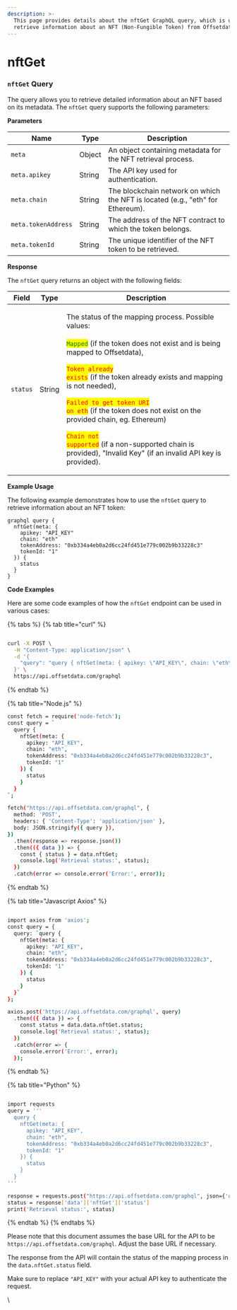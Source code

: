 ```yaml
---
description: >-
  This page provides details about the nftGet GraphQL query, which is used to
  retrieve information about an NFT (Non-Fungible Token) from Offsetdata.
---
```


# nftGet

### `nftGet` Query

The query allows you to retrieve detailed information about an NFT based on its metadata. The `nftGet` query supports the following parameters:

**Parameters**

| Name                | Type   | Description                                                                    |
| ------------------- | ------ | ------------------------------------------------------------------------------ |
| `meta`              | Object | An object containing metadata for the NFT retrieval process.                   |
| `meta.apikey`       | String | The API key used for authentication.                                           |
| `meta.chain`        | String | The blockchain network on which the NFT is located (e.g., "eth" for Ethereum). |
| `meta.tokenAddress` | String | The address of the NFT contract to which the token belongs.                    |
| `meta.tokenId`      | String | The unique identifier of the NFT token to be retrieved.                        |

**Response**

The `nftGet` query returns an object with the following fields:

| Field          | Type   | Description                                                                                                                                                                                                                                                                                                                                                                                                                                                                                                                                                                                                                                        |
| -------------- | ------ | -------------------------------------------------------------------------------------------------------------------------------------------------------------------------------------------------------------------------------------------------------------------------------------------------------------------------------------------------------------------------------------------------------------------------------------------------------------------------------------------------------------------------------------------------------------------------------------------------------------------------------------------------- |
| `status`       | String | <p>The status of the mapping process. Possible values:<br><br><mark style="color:green;"><code>Mapped</code></mark> (if the token does not exist and is being mapped to Offsetdata),<br><br><mark style="color:red;"><code>Token already exists</code></mark> (if the token already exists and mapping is not needed),<br><br><mark style="color:red;"><code>Failed to get token URI on eth</code></mark> (if the token does not exist on the provided chain, eg. Ethereum)<br><br><mark style="color:red;"><code>Chain not supported</code></mark> (if a non-supported chain is provided), "Invalid Key" (if an invalid API key is provided).</p> |

**Example Usage**

The following example demonstrates how to use the `nftGet` query to retrieve information about an NFT token:

```
graphql query {
  nftGet(meta: {
    apikey: "API_KEY"
    chain: "eth"
    tokenAddress: "0xb334a4eb0a2d6cc24fd451e779c002b9b33228c3"
    tokenId: "1"
  }) {
    status
  }
}

```

**Code Examples**

Here are some code examples of how the `nftGet` endpoint can be used in various cases:




{% tabs %}
{% tab title="curl" %}
```bash

curl -X POST \
  -H "Content-Type: application/json" \
  -d '{
    "query": "query { nftGet(meta: { apikey: \"API_KEY\", chain: \"eth\", tokenAddress: \"0xb334a4eb0a2d6cc24fd451e779c002b9b33228c3\", tokenId: \"1\" }) { status } }"
  }' \
  https://api.offsetdata.com/graphql


```
{% endtab %}

{% tab title="Node.js" %}
```bash
const fetch = require('node-fetch');
const query = `
  query {
    nftGet(meta: {
      apikey: "API_KEY",
      chain: "eth",
      tokenAddress: "0xb334a4eb0a2d6cc24fd451e779c002b9b33228c3",
      tokenId: "1"
    }) {
      status
    }
  }
`;

fetch("https://api.offsetdata.com/graphql", {
  method: 'POST',
  headers: { 'Content-Type': 'application/json' },
  body: JSON.stringify({ query }),
})
  .then(response => response.json())
  .then(({ data }) => {
    const { status } = data.nftGet;
    console.log('Retrieval status:', status);
  })
  .catch(error => console.error('Error:', error));
```
{% endtab %}

{% tab title="Javascript Axios" %}
```bash

import axios from 'axios';
const query = {
  query: `query {
    nftGet(meta: {
      apikey: "API_KEY",
      chain: "eth",
      tokenAddress: "0xb334a4eb0a2d6cc24fd451e779c002b9b33228c3",
      tokenId: "1"
    }) {
      status
    }
  }`
};

axios.post('https://api.offsetdata.com/graphql', query)
  .then(({ data }) => {
    const status = data.data.nftGet.status;
    console.log('Retrieval status:', status);
  })
  .catch(error => {
    console.error('Error:', error);
  });


```
{% endtab %}

{% tab title="Python" %}
```bash

import requests
query = '''
  query {
    nftGet(meta: {
      apikey: "API_KEY",
      chain: "eth",
      tokenAddress: "0xb334a4eb0a2d6cc24fd451e779c002b9b33228c3",
      tokenId: "1"
    }) {
      status
    }
  }
'''

response = requests.post("https://api.offsetdata.com/graphql", json={'query': query}).json()
status = response['data']['nftGet']['status']
print('Retrieval status:', status)


```
{% endtab %}
{% endtabs %}


Please note that this document assumes the base URL for the API to be `https://api.offsetdata.com/graphql`. 
Adjust the base URL if necessary.

The response from the API will contain the status of the mapping process in the `data.nftGet.status` field.

Make sure to replace `"API_KEY"` with your actual API key to authenticate the request.

\
